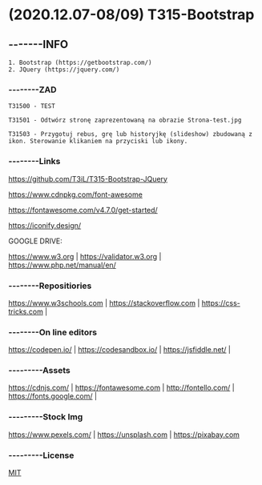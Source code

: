 # (2020.12.07-08/09) T315-Bootstrap

## -------INFO
```
1. Bootstrap (https://getbootstrap.com/)
2. JQuery (https://jquery.com/)
```

### --------ZAD

```
T31500 - TEST

T31501 - Odtwórz stronę zaprezentowaną na obrazie Strona-test.jpg

T31503 - Przygotuj rebus, grę lub historyjkę (slideshow) zbudowaną z ikon. Sterowanie klikaniem na przyciski lub ikony.

```

### --------Links
https://github.com/T3iL/T315-Bootstrap-JQuery

https://www.cdnpkg.com/font-awesome

https://fontawesome.com/v4.7.0/get-started/

https://iconify.design/

GOOGLE DRIVE: 

https://www.w3.org | https://validator.w3.org | https://www.php.net/manual/en/
### --------Repositiories
https://www.w3schools.com | https://stackoverflow.com | https://css-tricks.com |
### --------On line editors
https://codepen.io/ | https://codesandbox.io/ | https://jsfiddle.net/ |
### ---------Assets
https://cdnjs.com/ | https://fontawesome.com | http://fontello.com/ | https://fonts.google.com/ |
### ---------Stock Img
https://www.pexels.com/ | https://unsplash.com | https://pixabay.com
### ---------License
[MIT](https://choosealicense.com/licenses/mit/)
